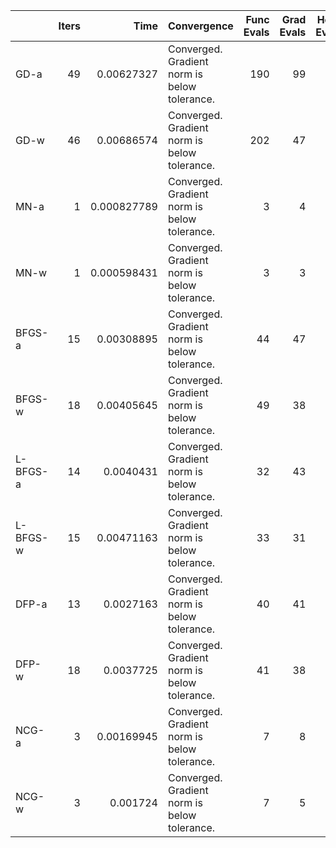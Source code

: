 |          |   Iters |        Time | Convergence                                  |   Func Evals |   Grad Evals |   Hess Evals |
|:---------|--------:|------------:|:---------------------------------------------|-------------:|-------------:|-------------:|
| GD-a     |      49 | 0.00627327  | Converged. Gradient norm is below tolerance. |          190 |           99 |            0 |
| GD-w     |      46 | 0.00686574  | Converged. Gradient norm is below tolerance. |          202 |           47 |            0 |
| MN-a     |       1 | 0.000827789 | Converged. Gradient norm is below tolerance. |            3 |            4 |            2 |
| MN-w     |       1 | 0.000598431 | Converged. Gradient norm is below tolerance. |            3 |            3 |            2 |
| BFGS-a   |      15 | 0.00308895  | Converged. Gradient norm is below tolerance. |           44 |           47 |            0 |
| BFGS-w   |      18 | 0.00405645  | Converged. Gradient norm is below tolerance. |           49 |           38 |            0 |
| L-BFGS-a |      14 | 0.0040431   | Converged. Gradient norm is below tolerance. |           32 |           43 |            0 |
| L-BFGS-w |      15 | 0.00471163  | Converged. Gradient norm is below tolerance. |           33 |           31 |            0 |
| DFP-a    |      13 | 0.0027163   | Converged. Gradient norm is below tolerance. |           40 |           41 |            0 |
| DFP-w    |      18 | 0.0037725   | Converged. Gradient norm is below tolerance. |           41 |           38 |            0 |
| NCG-a    |       3 | 0.00169945  | Converged. Gradient norm is below tolerance. |            7 |            8 |            4 |
| NCG-w    |       3 | 0.001724    | Converged. Gradient norm is below tolerance. |            7 |            5 |            4 |